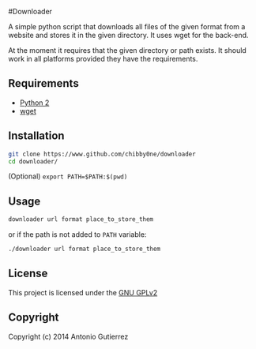 #Downloader

A simple python script that downloads all files of the given format from a website and stores it in the given directory. It uses wget for the back-end.

At the moment it requires that the given directory or path exists. It should work in all platforms provided they have the requirements.

## Requirements

* [Python 2](https://www.python.org/)
* [wget](https://www.gnu.org/software/wget/)

## Installation

``` bash
git clone https://www.github.com/chibby0ne/downloader
cd downloader/
```

(Optional) `export PATH=$PATH:$(pwd)` 

## Usage
```bash
downloader url format place_to_store_them
```
or if the path is not added to `PATH` variable:

```bash
./downloader url format place_to_store_them
```

## License 

This project is licensed under the [GNU GPLv2](LICENSE)

## Copyright 

Copyright (c) 2014 Antonio Gutierrez
